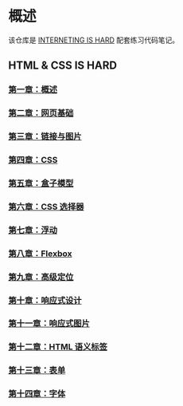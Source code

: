 # 概述

该仓库是 [INTERNETING IS HARD](https://internetingishard.com/) 配套练习代码笔记。

## HTML & CSS IS HARD

### [第一章：概述](https://github.com/Benbinbin/INTERNETING-IS-HARD/wiki/Chapter01_Introduction)

### [第二章：网页基础](https://github.com/Benbinbin/INTERNETING-IS-HARD/wiki/Chapter02_Basic_Web_Pages)

### [第三章：链接与图片](https://github.com/Benbinbin/INTERNETING-IS-HARD/wiki/Chapter03_Links_And_Images)

### [第四章：CSS](https://github.com/Benbinbin/INTERNETING-IS-HARD/wiki/Chapter04_Hello_CSS)

### [第五章：盒子模型](https://github.com/Benbinbin/INTERNETING-IS-HARD/wiki/Chapter05_CSS_Box_Model)

### [第六章：CSS 选择器](https://github.com/Benbinbin/INTERNETING-IS-HARD/wiki/Chapter06_CSS_Seletors)

### [第七章：浮动](https://github.com/Benbinbin/INTERNETING-IS-HARD/wiki/Chapter07_Floats)

### [第八章：Flexbox](https://github.com/Benbinbin/INTERNETING-IS-HARD/wiki/Chapter08_Flexbox)

### [第九章：高级定位](https://github.com/Benbinbin/INTERNETING-IS-HARD/wiki/Chapter09_Advanced_Positioning)

### [第十章：响应式设计](https://github.com/Benbinbin/INTERNETING-IS-HARD/wiki/Chapter10_Responsive_Design)

### [第十一章：响应式图片](https://github.com/Benbinbin/INTERNETING-IS-HARD/wiki/Chapter11_Responsive_Images)

### [第十二章：HTML 语义标签](https://github.com/Benbinbin/INTERNETING-IS-HARD/wiki/Chapter12_Semantic_HTML)

### [第十三章：表单](https://github.com/Benbinbin/INTERNETING-IS-HARD/wiki/Chapter13_HTML_Forms)

### [第十四章：字体](https://github.com/Benbinbin/INTERNETING-IS-HARD/wiki/Chapter14_Web_Typography)
